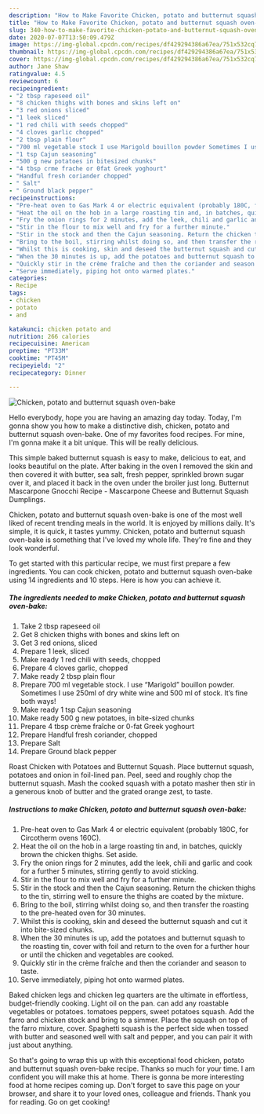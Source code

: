 ```yaml
---
description: "How to Make Favorite Chicken, potato and butternut squash oven-bake"
title: "How to Make Favorite Chicken, potato and butternut squash oven-bake"
slug: 340-how-to-make-favorite-chicken-potato-and-butternut-squash-oven-bake
date: 2020-07-07T13:50:09.479Z
image: https://img-global.cpcdn.com/recipes/df429294386a67ea/751x532cq70/chicken-potato-and-butternut-squash-oven-bake-recipe-main-photo.jpg
thumbnail: https://img-global.cpcdn.com/recipes/df429294386a67ea/751x532cq70/chicken-potato-and-butternut-squash-oven-bake-recipe-main-photo.jpg
cover: https://img-global.cpcdn.com/recipes/df429294386a67ea/751x532cq70/chicken-potato-and-butternut-squash-oven-bake-recipe-main-photo.jpg
author: Jane Shaw
ratingvalue: 4.5
reviewcount: 6
recipeingredient:
- "2 tbsp rapeseed oil"
- "8 chicken thighs with bones and skins left on"
- "3 red onions sliced"
- "1 leek sliced"
- "1 red chili with seeds chopped"
- "4 cloves garlic chopped"
- "2 tbsp plain flour"
- "700 ml vegetable stock I use Marigold bouillon powder Sometimes I use 250ml of dry white wine and 500 ml of stock Its fine both ways"
- "1 tsp Cajun seasoning"
- "500 g new potatoes in bitesized chunks"
- "4 tbsp crme frache or 0fat Greek yoghourt"
- "Handful fresh coriander chopped"
- " Salt"
- " Ground black pepper"
recipeinstructions:
- "Pre-heat oven to Gas Mark 4 or electric equivalent (probably 180C, for Circotherm ovens 160C)."
- "Heat the oil on the hob in a large roasting tin and, in batches, quickly brown the chicken thighs. Set aside."
- "Fry the onion rings for 2 minutes, add the leek, chili and garlic and cook for a further 5 minutes, stirring gently to avoid sticking."
- "Stir in the flour to mix well and fry for a further minute."
- "Stir in the stock and then the Cajun seasoning. Return the chicken thighs to the tin, stirring well to ensure the thighs are coated by the mixture."
- "Bring to the boil, stirring whilst doing so, and then transfer the roasting to the pre-heated oven for 30 minutes."
- "Whilst this is cooking, skin and deseed the butternut squash and cut it into bite-sized chunks."
- "When the 30 minutes is up, add the potatoes and butternut squash to the roasting tin, cover with foil and return to the oven for a further hour or until the chicken and vegetables are cooked."
- "Quickly stir in the crème fraîche and then the coriander and season to taste."
- "Serve immediately, piping hot onto warmed plates."
categories:
- Recipe
tags:
- chicken
- potato
- and

katakunci: chicken potato and 
nutrition: 266 calories
recipecuisine: American
preptime: "PT33M"
cooktime: "PT45M"
recipeyield: "2"
recipecategory: Dinner

---
```



![Chicken, potato and butternut squash oven-bake](https://img-global.cpcdn.com/recipes/df429294386a67ea/751x532cq70/chicken-potato-and-butternut-squash-oven-bake-recipe-main-photo.jpg)

Hello everybody, hope you are having an amazing day today. Today, I'm gonna show you how to make a distinctive dish, chicken, potato and butternut squash oven-bake. One of my favorites food recipes. For mine, I'm gonna make it a bit unique. This will be really delicious.

This simple baked butternut squash is easy to make, delicious to eat, and looks beautiful on the plate. After baking in the oven I removed the skin and then covered it with butter, sea salt, fresh pepper, sprinkled brown sugar over it, and placed it back in the oven under the broiler just long. Butternut Mascarpone Gnocchi Recipe - Mascarpone Cheese and Butternut Squash Dumplings.

Chicken, potato and butternut squash oven-bake is one of the most well liked of recent trending meals in the world. It is enjoyed by millions daily. It's simple, it is quick, it tastes yummy. Chicken, potato and butternut squash oven-bake is something that I've loved my whole life. They're fine and they look wonderful.


To get started with this particular recipe, we must first prepare a few ingredients. You can cook chicken, potato and butternut squash oven-bake using 14 ingredients and 10 steps. Here is how you can achieve it.

<!--inarticleads1-->

##### The ingredients needed to make Chicken, potato and butternut squash oven-bake:

1. Take 2 tbsp rapeseed oil
1. Get 8 chicken thighs with bones and skins left on
1. Get 3 red onions, sliced
1. Prepare 1 leek, sliced
1. Make ready 1 red chili with seeds, chopped
1. Prepare 4 cloves garlic, chopped
1. Make ready 2 tbsp plain flour
1. Prepare 700 ml vegetable stock. I use “Marigold” bouillon powder. Sometimes I use 250ml of dry white wine and 500 ml of stock. It’s fine both ways!
1. Make ready 1 tsp Cajun seasoning
1. Make ready 500 g new potatoes, in bite-sized chunks
1. Prepare 4 tbsp crème fraîche or 0-fat Greek yoghourt
1. Prepare Handful fresh coriander, chopped
1. Prepare  Salt
1. Prepare  Ground black pepper


Roast Chicken with Potatoes and Butternut Squash. Place butternut squash, potatoes and onion in foil-lined pan. Peel, seed and roughly chop the butternut squash. Mash the cooked squash with a potato masher then stir in a generous knob of butter and the grated orange zest, to taste. 

<!--inarticleads2-->

##### Instructions to make Chicken, potato and butternut squash oven-bake:

1. Pre-heat oven to Gas Mark 4 or electric equivalent (probably 180C, for Circotherm ovens 160C).
1. Heat the oil on the hob in a large roasting tin and, in batches, quickly brown the chicken thighs. Set aside.
1. Fry the onion rings for 2 minutes, add the leek, chili and garlic and cook for a further 5 minutes, stirring gently to avoid sticking.
1. Stir in the flour to mix well and fry for a further minute.
1. Stir in the stock and then the Cajun seasoning. Return the chicken thighs to the tin, stirring well to ensure the thighs are coated by the mixture.
1. Bring to the boil, stirring whilst doing so, and then transfer the roasting to the pre-heated oven for 30 minutes.
1. Whilst this is cooking, skin and deseed the butternut squash and cut it into bite-sized chunks.
1. When the 30 minutes is up, add the potatoes and butternut squash to the roasting tin, cover with foil and return to the oven for a further hour or until the chicken and vegetables are cooked.
1. Quickly stir in the crème fraîche and then the coriander and season to taste.
1. Serve immediately, piping hot onto warmed plates.


Baked chicken legs and chicken leg quarters are the ultimate in effortless, budget-friendly cooking. Light oil on the pan. can add any roastable vegetables or potatoes. tomatoes peppers, sweet potatoes squash. Add the farro and chicken stock and bring to a simmer. Place the squash on top of the farro mixture, cover. Spaghetti squash is the perfect side when tossed with butter and seasoned well with salt and pepper, and you can pair it with just about anything. 

So that's going to wrap this up with this exceptional food chicken, potato and butternut squash oven-bake recipe. Thanks so much for your time. I am confident you will make this at home. There is gonna be more interesting food at home recipes coming up. Don't forget to save this page on your browser, and share it to your loved ones, colleague and friends. Thank you for reading. Go on get cooking!
